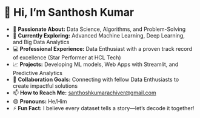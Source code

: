 # 👋 Hi, I’m Santhosh Kumar  

- 👀 **Passionate About:** Data Science, Algorithms, and Problem-Solving  
- 🌱 **Currently Exploring:** Advanced Machine Learning, Deep Learning, and Big Data Analytics  
- 💻 **Professional Experience:** Data Enthusiast with a proven track record of excellence (Star Performer at HCL Tech)  
- 📈 **Projects:** Developing ML models, Web Apps with Streamlit, and Predictive Analytics  
- 💞️ **Collaboration Goals:** Connecting with fellow Data Enthusiasts to create impactful solutions  
- 📫 **How to Reach Me:** [santhoshkumarachiver@gmail.com](mailto:santhoshkumarachiver@gmail.com)  
- 😄 **Pronouns:** He/Him  
- ⚡ **Fun Fact:** I believe every dataset tells a story—let’s decode it together!  


<!---
Sandy25121/Sandy25121 is a ✨ special ✨ repository because its `README.md` (this file) appears on your GitHub profile.
You can click the Preview link to take a look at your changes.
--->
